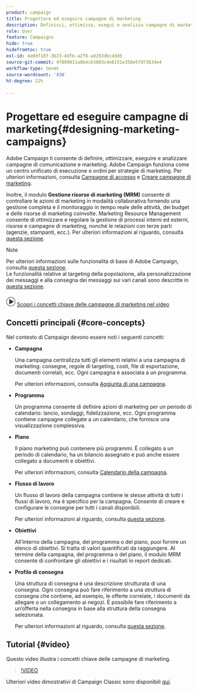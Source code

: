 ```yaml
---
product: campaign
title: Progettare ed eseguire campagne di marketing
description: Definisci, ottimizza, esegui e analizza campagne di marketing
role: User
feature: Campaigns
hide: true
hidefromtoc: true
exl-id: 4e0df18f-3623-4dfb-a2f8-ad293dbc4dd5
source-git-commit: 4f809011a8b4cb3803c4e8151e358e5fd73634e4
workflow-type: tm+mt
source-wordcount: '438'
ht-degree: 22%

---
```


# Progettare ed eseguire campagne di marketing{#designing-marketing-campaigns}


Adobe Campaign ti consente di definire, ottimizzare, eseguire e analizzare campagne di comunicazione e marketing. Adobe Campaign funziona come un centro unificato di esecuzione e ordini per strategie di marketing. Per ulteriori informazioni, consulta [Campagne di accesso](../../distributed/using/accessing-campaigns.md) e [Creare campagne di marketing](../../campaign/using/setting-up-marketing-campaigns.md).

Inoltre, il modulo **Gestione risorse di marketing (MRM)** consente di controllare le azioni di marketing in modalità collaborativa fornendo una gestione completa e il monitoraggio in tempo reale delle attività, dei budget e delle risorse di marketing coinvolte. Marketing Resource Management consente di ottimizzare e regolare la gestione di processi interni ed esterni, risorse e campagne di marketing, nonché le relazioni con terze parti (agenzie, stampanti, ecc.). Per ulteriori informazioni al riguardo, consulta [questa sezione](../../mrm/using/about-marketing-resource-management.md).

>[!NOTE]
>
>Per ulteriori informazioni sulle funzionalità di base di Adobe Campaign, consulta [questa sezione](../../platform/using/about-adobe-campaign-classic.md).\
>Le funzionalità relative al targeting della popolazione, alla personalizzazione dei messaggi e alla consegna dei messaggi sui vari canali sono descritte in [questa sezione](../../delivery/using/steps-about-delivery-creation-steps.md).

![](assets/do-not-localize/how-to-video.png) [Scopri i concetti chiave delle campagne di marketing nel video](#video)

## Concetti principali {#core-concepts}

Nel contesto di Campaign devono essere noti i seguenti concetti:

* **Campagna**

  Una campagna centralizza tutti gli elementi relativi a una campagna di marketing: consegne, regole di targeting, costi, file di esportazione, documenti correlati, ecc. Ogni campagna è associata a un programma.

  Per ulteriori informazioni, consulta [Aggiunta di una campagna](../../campaign/using/setting-up-marketing-campaigns.md#adding-a-campaign).

* **Programma**

  Un programma consente di definire azioni di marketing per un periodo di calendario: lancio, sondaggi, fidelizzazione, ecc. Ogni programma contiene campagne collegate a un calendario, che fornisce una visualizzazione complessiva.

* **Piano**

  Il piano marketing può contenere più programmi. È collegato a un periodo di calendario, ha un bilancio assegnato e può anche essere collegato a documenti e obiettivi.

  Per ulteriori informazioni, consulta [Calendario della campagna](../../campaign/using/accessing-marketing-campaigns.md#campaign-calendar).

* **Flusso di lavoro**

  Un flusso di lavoro della campagna contiene le stesse attività di tutti i flussi di lavoro, ma è specifico per la campagna. Consente di creare e configurare le consegne per tutti i canali disponibili.

  Per ulteriori informazioni al riguardo, consulta [questa sezione](../../campaign/using/marketing-campaign-deliveries.md#building-the-main-target-in-a-workflow).

* **Obiettivi**

  All’interno della campagna, del programma o del piano, puoi fornire un elenco di obiettivi. Si tratta di valori quantificati da raggiungere. Al termine della campagna, del programma o del piano, il modulo MRM consente di confrontare gli obiettivi e i risultati in report dedicati.

* **Profilo di consegna**

  Una struttura di consegna è una descrizione strutturata di una consegna. Ogni consegna può fare riferimento a una struttura di consegna che contiene, ad esempio, le offerte correlate, i documenti da allegare o un collegamento ai negozi. È possibile fare riferimento a un’offerta nella consegna in base alla struttura della consegna selezionata.

  Per ulteriori informazioni al riguardo, consulta [questa sezione](../../campaign/using/marketing-campaign-deliveries.md#associating-and-structuring-resources-linked-via-a-delivery-outline).

## Tutorial {#video}

Questo video illustra i concetti chiave delle campagne di marketing.

>[!VIDEO](https://video.tv.adobe.com/v/35131?quality=12)

Ulteriori video dimostrativi di Campaign Classic sono disponibili [qui](https://experienceleague.adobe.com/docs/campaign-classic-learn/tutorials/overview.html?lang=it).

